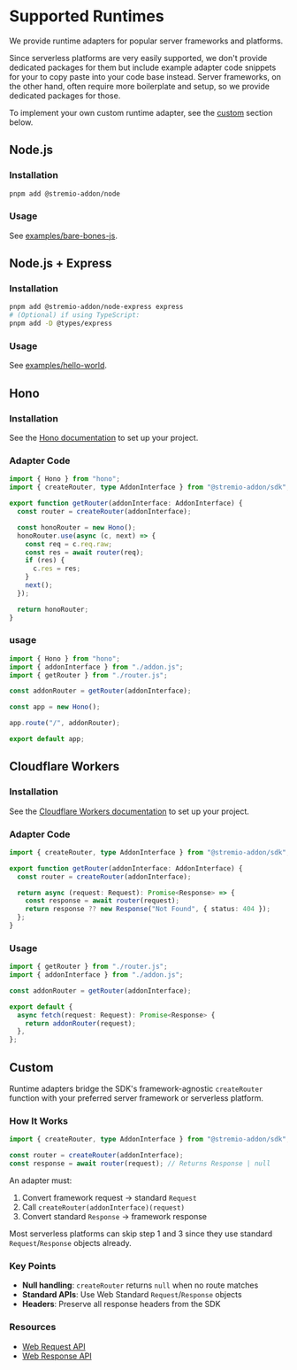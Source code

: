 # Supported Runtimes

We provide runtime adapters for popular server frameworks and platforms.

Since serverless platforms are very easily supported, we don't provide dedicated packages for them but include example adapter code snippets for your to copy paste into your code base instead. Server frameworks, on the other hand, often require more boilerplate and setup, so we provide dedicated packages for those.

To implement your own custom runtime adapter, see the [custom](#custom) section below.

## Node.js

### Installation

```bash
pnpm add @stremio-addon/node
```

### Usage

See [examples/bare-bones-js](../examples/bare-bones-js/).

## Node.js + Express

### Installation

```bash
pnpm add @stremio-addon/node-express express
# (Optional) if using TypeScript:
pnpm add -D @types/express
```

### Usage

See [examples/hello-world](../examples/hello-world/).

## Hono

### Installation

See the [Hono documentation](https://hono.dev/docs/) to set up your project.

### Adapter Code

```typescript
import { Hono } from "hono";
import { createRouter, type AddonInterface } from "@stremio-addon/sdk";

export function getRouter(addonInterface: AddonInterface) {
  const router = createRouter(addonInterface);

  const honoRouter = new Hono();
  honoRouter.use(async (c, next) => {
    const req = c.req.raw;
    const res = await router(req);
    if (res) {
      c.res = res;
    }
    next();
  });

  return honoRouter;
}
```

### usage

```typescript
import { Hono } from "hono";
import { addonInterface } from "./addon.js";
import { getRouter } from "./router.js";

const addonRouter = getRouter(addonInterface);

const app = new Hono();

app.route("/", addonRouter);

export default app;
```

## Cloudflare Workers

### Installation

See the [Cloudflare Workers documentation](https://developers.cloudflare.com/workers/get-started/guide/) to set up your project.

### Adapter Code

```typescript
import { createRouter, type AddonInterface } from "@stremio-addon/sdk";

export function getRouter(addonInterface: AddonInterface) {
  const router = createRouter(addonInterface);

  return async (request: Request): Promise<Response> => {
    const response = await router(request);
    return response ?? new Response("Not Found", { status: 404 });
  };
}
```

### Usage

```typescript
import { getRouter } from "./router.js";
import { addonInterface } from "./addon.js";

const addonRouter = getRouter(addonInterface);

export default {
  async fetch(request: Request): Promise<Response> {
    return addonRouter(request);
  },
};
```

## Custom

Runtime adapters bridge the SDK's framework-agnostic `createRouter` function with your preferred server framework or serverless platform.

### How It Works

```typescript
import { createRouter, type AddonInterface } from "@stremio-addon/sdk";

const router = createRouter(addonInterface);
const response = await router(request); // Returns Response | null
```

An adapter must:

1. Convert framework request -> standard `Request`
2. Call `createRouter(addonInterface)(request)`
3. Convert standard `Response` -> framework response

Most serverless platforms can skip step 1 and 3 since they use standard `Request`/`Response` objects already.

### Key Points

- **Null handling**: `createRouter` returns `null` when no route matches
- **Standard APIs**: Use Web Standard `Request`/`Response` objects
- **Headers**: Preserve all response headers from the SDK

### Resources

- [Web Request API](https://developer.mozilla.org/en-US/docs/Web/API/Request)
- [Web Response API](https://developer.mozilla.org/en-US/docs/Web/API/Response)
